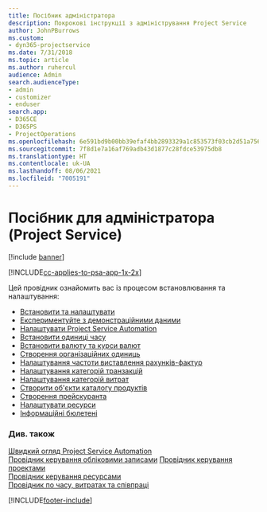 ```yaml
---
title: Посібник адміністратора
description: Покрокові інструкції з адміністрування Project Service
author: JohnPBurrows
ms.custom:
- dyn365-projectservice
ms.date: 7/31/2018
ms.topic: article
ms.author: ruhercul
audience: Admin
search.audienceType:
- admin
- customizer
- enduser
search.app:
- D365CE
- D365PS
- ProjectOperations
ms.openlocfilehash: 6e591bd9b00bb39efaf4bb2893329a1c853573f03cb2d51a7564e3a8fc8efa56
ms.sourcegitcommit: 7f8d1e7a16af769adb43d1877c28fdce53975db8
ms.translationtype: HT
ms.contentlocale: uk-UA
ms.lasthandoff: 08/06/2021
ms.locfileid: "7005191"
---
```

# <a name="administrator-guide-project-service"></a>Посібник для адміністратора (Project Service)

[!include [banner](../includes/psa-now-project-operations.md)]

[!INCLUDE[cc-applies-to-psa-app-1x-2x](../includes/cc-applies-to-psa-app-1x-2x.md)]

Цей провідник ознайомить вас із процесом встановлювання та налаштування:  
  
- [Встановити та налаштувати](install-customize.md)
- [Експериментуйте з демонстраційними даними](use-demo-data.md)
- [Налаштувати Project Service Automation](configure.md)
- [Встановити одиниці часу](set-up-time-units.md)
- [Встановити валюту та курси валют](set-up-currencies-exchange-rates.md)
- [Створення організаційних одиниць](create-organizational-units.md)
- [Налаштування частоти виставлення рахунків-фактур](set-up-invoice-frequencies.md)
- [Налаштування категорій транзакцій](configure-transaction-categories.md)
- [Налаштування категорій витрат](configure-expense-categories.md)
- [Створити об'єкти каталогу продуктів](create-product-catalog-items.md)
- [Створення прейскуранта](create-price-list.md)
- [Налаштувати ресурси](set-up-resources.md)
- [Інформаційні бюлетені](white-papers.md)
  
### <a name="see-also"></a>Див. також  
 [Швидкий огляд Project Service Automation](../psa/overview.md)    
 [Провідник керування обліковими записами](../psa/account-manager-guide.md) [Провідник керування проектами](../psa/project-manager-guide.md)   
 [Провідник керування ресурсами](../psa/resource-manager-guide.md)   
 [Провідник по часу, витратах та співпраці](../psa/time-expense-collaboration-guide.md)


[!INCLUDE[footer-include](../includes/footer-banner.md)]